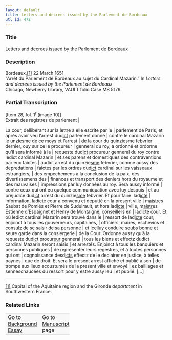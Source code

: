 ```yaml
---  
layout: default  
title: Letters and decrees issued by the Parlement de Bordeaux  
utl_id: 472
---
```


### Title

Letters and decrees issued by the Parlement de Bordeaux

### Description

<p>Bordeaux,<a href="#_ftn1" name="_ftnref1" title="" id="_ftnref1">[1]</a> 22 March 1651<br />
“Arrêt du Parlement de Bordeaux au sujet du Cardinal Mazarin.” In <em>Letters and decrees issued by the Parlement de Bordeaux</em><br />
Chicago, Newberry Library, VAULT folio Case MS 5179</p>



### Partial Transcription

<p>[Item 28, fol. 1<sup>r </sup>(image 10)]<br />
Extrait des registres de parlement |</p>
<p>La cour, delliberant sur la lettre à elle escrite par le | parlement de Paris, et après avoir veu l’arrest dud<u>ict</u> parlement donné | contre le cardinal Mazarin le unziesme de ce moys et l’arrest | de la cour du quinziesme febvrier dernier, ouy sur ce le procureur | genneral du roy, a ordonné et ordonne qu’il sera informé à la | requeste dud<u>ict</u> procureur genneral du roy contre ledict cardinal Mazarin | et ses parens et domestiques des contraventions par eux faictes | audict arrest du quinzie<u>sme</u> febvrier, comme aussy des depredations | faictes par les ordres dud<u>ict</u> cardinal sur les vaisseaux estrangiers, | des empechemens à la conclusion de la paix, des divertissemens des | finances et transport des deniers hors du royaume et des mauvaises | impressions par luy données au roy. Sera aussy informé | contre ceux qui ont eu quelque communiquation avec luy despuis | et au prejudice dud<u>ict</u> arrest du quinzie<u>sme</u> febvrier. Et pour faire  lad<u>icte</u> | information, ladicte cour a convenu et deputté en la present ville | m<u>aistr</u>es Saubat de Pomiés et Pierre de Suduirault, et hors lad<u>icte</u> | ville, m<u>aistr</u>es Estienne d’Espaignet et Henry de Montaigne, con<u>seill</u>ers en | ladicte cour. Et où ledict cardinal Mazarin sera trouvé dans le | ressort de lad<u>icte</u> cour, enjoinct à tous les gouverneurs, capitaines, | officiers, maires, eschevins et consulz de se saisir de sa personne | et icelluy conduire soubs bonne et seure garde dans la consiergerie | de la Cour. Ordonne aussy qu’à la requeste dud<u>ic</u>t procur<u>eur</u> genneral | tous les biens et effectz dudict cardinal Mazarin seront saisis | et arrestés. Enjoinct à tous les banquiers et personnes publiques | de representer leurs regestres, et à toutes personnes qui ont | cognoissance desd<u>icts</u> effectz de le declairer en justice, à telles paynes | que de droit. Et sera le present arrest affiché et publié à son | de trompe aux lieux acoustumés de la present ville et envoyé | ez bailliages et senneschaucées du ressort pour y estre aussy leu | et publié. […]</p>
<div>
<hr align="left" size="1" width="33%" /><div id="ftn1">
<p><a href="#_ftnref1" name="_ftn1" title="" id="_ftn1">[1]</a> Capital of the Aquitaine region and the Gironde <em>department</em> in Southwestern France.</p>

</div>
</div>


### Related Links

<table border="0.5" cellpadding="1" cellspacing="1" style="width: 200px; background-color:#F8F8F8;">
    <tbody style="border-color:#ccc">
        <tr style="border-color:#ccc">
            <td>Go to <a href="https://french.newberry.t-pen.org/essay/472" target="_blank">Background Essay</a></td>
            <td>Go to <a href="https://french.newberry.t-pen.org/www/record.html?id=472" target="_blank">Manuscript</a> page</td>
        </tr>
    </tbody>
</table>
